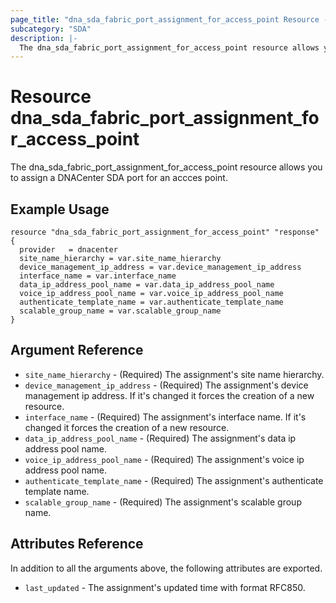 ```yaml
---
page_title: "dna_sda_fabric_port_assignment_for_access_point Resource - terraform-provider-dnacenter"
subcategory: "SDA"
description: |-
  The dna_sda_fabric_port_assignment_for_access_point resource allows you to assign a DNACenter SDA port for an accces point.
---
```


# Resource dna_sda_fabric_port_assignment_for_access_point

The dna_sda_fabric_port_assignment_for_access_point resource allows you to assign a DNACenter SDA port for an accces point.

## Example Usage

```hcl
resource "dna_sda_fabric_port_assignment_for_access_point" "response" {
  provider   = dnacenter
  site_name_hierarchy = var.site_name_hierarchy
  device_management_ip_address = var.device_management_ip_address
  interface_name = var.interface_name
  data_ip_address_pool_name = var.data_ip_address_pool_name
  voice_ip_address_pool_name = var.voice_ip_address_pool_name
  authenticate_template_name = var.authenticate_template_name
  scalable_group_name = var.scalable_group_name
}
```

## Argument Reference

- `site_name_hierarchy` - (Required) The assignment's site name hierarchy.
- `device_management_ip_address` - (Required) The assignment's device management ip address. If it's changed it forces the creation of a new resource.
- `interface_name` - (Required) The assignment's interface name. If it's changed it forces the creation of a new resource.
- `data_ip_address_pool_name` - (Required) The assignment's data ip address pool name.
- `voice_ip_address_pool_name` - (Required) The assignment's voice ip address pool name.
- `authenticate_template_name` - (Required) The assignment's authenticate template name.
- `scalable_group_name` - (Required) The assignment's scalable group name.

## Attributes Reference

In addition to all the arguments above, the following attributes are exported.

- `last_updated` - The assignment's updated time with format RFC850.
